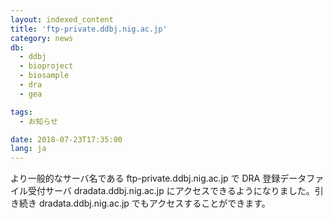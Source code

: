 ```yaml
---
layout: indexed_content
title: 'ftp-private.ddbj.nig.ac.jp'
category: news
db:
  - ddbj
  - bioproject
  - biosample
  - dra
  - gea

tags:
  - お知らせ

date: 2018-07-23T17:35:00
lang: ja
---
```


<p>より一般的なサーバ名である ftp-private.ddbj.nig.ac.jp で DRA 登録データファイル受付サーバ dradata.ddbj.nig.ac.jp にアクセスできるようになりました。引き続き dradata.ddbj.nig.ac.jp でもアクセスすることができます。</p>
